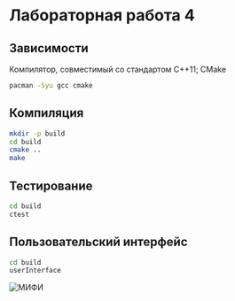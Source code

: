 # Лабораторная работа 4

## Зависимости

Компилятор, совместимый со стандартом C++11; CMake

```bash
pacman -Syu gcc cmake
```

## Компиляция

```bash
mkdir -p build
cd build
cmake ..
make
```

## Тестирование

```bash
cd build
ctest
```

## Пользовательский интерфейс

```bash
cd build
userInterface
```

![МИФИ](./contrib/mephi.png)
